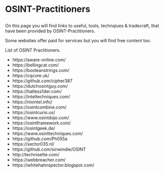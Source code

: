 # <p>OSINT-Practitioners</p>

<p>On this page you will find links to useful, tools, technqiues & tradecraft, that have been provided by OSINT-Practitioners.</p> 
<p>Some websites offer paid for services but you will find free content too.</p>
<p>List of OSINT Practitioners.</p>
<ul>
  <li>https://aware-online.com/</li>
  <li>https://bellingcat.com/</li>
  <li>https://booleanstrings.com/</li>
  <li>https://cqcore.uk/</li>
  <li>https://github.com/cipher387</li>
  <li>https://dutchosintguy.com/</li>
  <li>https://hatless1der.com/</li>
  <li>https://inteltechniques.com/</li>
  <li>https://nixintel.info/</li>
  <li>https://osintcombine.com/</li>
  <li>https://osintcurio.us/</li>
  <li>https://www.osintdojo.com/</li>
  <li>https://osintframework.com/</li>
  <li>https://osintgeek.de/</li>
  <li>https://www.osinttechniques.com/</li>
  <li>https://github.com/Ph055a</li>
  <li>https://sector035.nl/</li>
  <li>https://github.com/sinwindie/OSINT</li>
  <li>http://technisette.com/</li>
  <li>https://webbreacher.com/</li>
  <li>https://whitehatinspector.blogspot.com/</li>
</ul>



